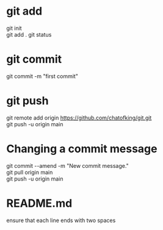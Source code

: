 # git add
git init  
git add .
git status
# git commit
git commit -m "first commit"
# git push
git remote add origin https://github.com/chatofking/git.git  
git push -u origin main
# Changing a commit message
git commit --amend -m "New commit message."  
git pull origin main  
git push -u origin main
# README.md
ensure that each line ends with two spaces
